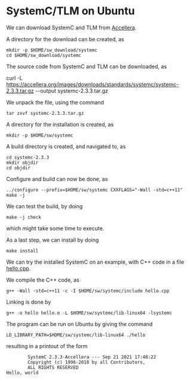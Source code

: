 # SystemC/TLM on Ubuntu

We can download SystemC and TLM
from [Accellera](http://accellera.org/downloads/standards/systemc).

A directory for the download can be created, as

    mkdir -p $HOME/sw_download/systemc
    cd $HOME/sw_download/systemc

The source code from SystemC and TLM can be downloaded, as

curl -L https://accellera.org/images/downloads/standards/systemc/systemc-2.3.3.tar.gz  --output systemc-2.3.3.tar.gz

We unpack the file, using the command

    tar zxvf systemc-2.3.3.tar.gz

A directory for the installation is created, as

    mkdir -p $HOME/sw/systemc

A build directory is created, and navigated to, as

    cd systemc-2.3.3
    mkdir objdir
    cd objdir

Configure and build can now be done, as

    ../configure --prefix=$HOME/sw/systemc CXXFLAGS="-Wall -std=c++11"
    make -j

We can test the build, by doing

    make -j check

which might take some time to execute.

As a last step, we can install by doing

    make install

We can try the installed SystemC on an example, with C++ code in a file
[hello.cpp](../hello/systemc_tlm/hello.cpp).

We compile the C++ code, as

    g++ -Wall -std=c++11 -c -I $HOME/sw/systemc/include hello.cpp

Linking is done by

    g++ -o hello hello.o -L $HOME/sw/systemc/lib-linux64 -lsystemc

The program can be run on Ubuntu by giving the command

    LD_LIBRARY_PATH=$HOME/sw/systemc/lib-linux64 ./hello

resulting in a printout of the form

            SystemC 2.3.3-Accellera --- Sep 21 2021 17:48:22
            Copyright (c) 1996-2018 by all Contributors,
            ALL RIGHTS RESERVED
    Hello, world



